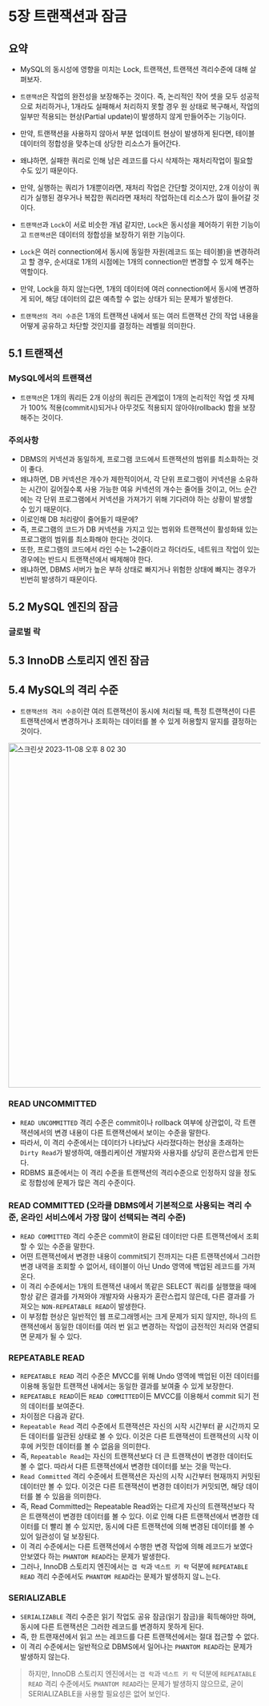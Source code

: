# 5장 트랜잭션과 잠금

## 요약
- MySQL의 동시성에 영향을 미치는 Lock, 트랜잭션, 트랜잭션 격리수준에 대해 살펴보자.
- `트랜잭션`은 작업의 완전성을 보장해주는 것이다. 즉, 논리적인 작어 셋을 모두 성공적으로 처리하거나, 1개라도 실패해서 처리하지 못할 경우 원 상태로 복구해서, 작업의 일부만 적용되는 현상(Partial update)이 발생하지 않게 만들어주는 기능이다.
- 만약, 트랜잭션을 사용하지 않아서 부분 업데이트 현상이 발생하게 된다면, 테이블 데이터의 정합성을 맞추는데 상당한 리소스가 들어간다.
- 왜냐하면, 실패한 쿼리로 인해 남은 레코드를 다시 삭제하는 재처리작업이 필요할 수도 있기 때문이다.
- 만약, 실행하는 쿼리가 1개뿐이라면, 재처리 작업은 간단할 것이지만, 2개 이상이 쿼리가 실행된 경우거나 복잡한 쿼리라면 재처리 작업하는데 리소스가 많이 들어갈 것이다.
  

- `트랜잭션`과 `Lock`이 서로 비슷한 개념 같지만, `Lock`은 동시성을 제어하기 위한 기능이고 `트랜잭션`은 데이터의 정합성을 보장하기 위한 기능이다.
- `Lock`은 여러 connection에서 동시에 동일한 자원(레코드 또는 테이블)을 변경하려고 할 경우, 순서대로 1개의 시점에는 1개의 connection만 변경할 수 있게 해주는 역할이다.
- 만약, Lock을 하지 않는다면, 1개의 데이터에 여러 connection에서 동시에 변경하게 되어, 해당 데이터의 값은 예측할 수 없는 상태가 되는 문제가 발생한다.
- `트랜잭션의 격리 수준`은 1개의 트랜잭션 내에서 또는 여러 트랜잭션 간의 작업 내용을 어떻게 공유하고 차단할 것인지를 결정하는 레벨읠 의미한다.


## 5.1 트랜잭션
### MySQL에서의 트랜잭션
- `트랜잭션`은 1개의 쿼리든 2개 이상의 쿼리든 관계없이 1개의 논리적인 작업 셋 자체가 100% 적용(commit시)되거나 아무것도 적용되지 않아야(rollback) 함을 보장해주는 것이다.

### 주의사항
- DBMS의 커넥션과 동일하게, 프로그램 코드에서 트랜잭션의 범위를 최소화하는 것이 좋다.
- 왜냐하면, DB 커넥션은 개수가 제한적이어서, 각 단위 프로그램이 커넥션을 소유하는 시간이 길어질수록 사용 가능한 여유 커넥션의 개수는 줄어들 것이고, 어느 순간에는 각 단위 프로그램에서 커넥션을 가져가기 위해 기다려야 하는 상황이 발생할 수 있기 때문이다.
- 이로인해 DB 처리량이 줄어들기 때문에?
- 즉, 프로그램의 코드가 DB 커넥션을 가지고 있는 범위와 트랜잭션이 활성화돼 있는 프로그램의 범위를 최소화해야 한다는 것이다.
- 또한, 프로그램의 코드에서 라인 수는 1~2줄이라고 하더라도, 네트워크 작업이 있는 경우에는 반드시 트랜잭션에서 배제해야 한다.
- 왜냐하면, DBMS 서버가 높은 부하 상태로 빠지거나 위험한 상태에 빠지는 경우가 빈번히 발생하기 때문이다.

## 5.2 MySQL 엔진의 잠금

### 글로벌 락



## 5.3 InnoDB 스토리지 엔진 잠금


## 5.4 MySQL의 격리 수준
- `트랜잭션의 격리 수준`이란 여러 트랜잭션이 동시에 처리될 때, 특정 트랜잭션이 다른 트랜잭션에서 변경하거나 조회하는 데이터를 볼 수 있게 허용할지 말지를 결정하는 것이다.

<img width="688" alt="스크린샷 2023-11-08 오후 8 02 30" src="https://github.com/daadaadaah/my-db/assets/60481383/160af09b-f928-4001-bb0b-8bf317a5e06a">



### READ UNCOMMITTED
- `READ UNCOMMITTED` 격리 수준은 commit이나 rollback 여부에 상관없이, 각 트랜잭션에서의 변경 내용이 다른 트랜잭션에서 보이는 수준을 말한다.
- 따라서, 이 격리 수준에서는 데이터가 나타났다 사라졌다하는 현상을 초래하는 `Dirty Read`가 발생하여, 애플리케이션 개발자와 사용자를 상당히 혼란스럽게 만든다.
- RDBMS 표준에서는 이 격리 수준을 트랜잭션의 격리수준으로 인정하지 않을 정도로 정합성에 문제가 많은 격리 수준이다.

### READ COMMITTED (오라클 DBMS에서 기본적으로 사용되는 격리 수준, 온라인 서비스에서 가장 많이 선택되는 격리 수준)
- `READ COMMITTED` 격리 수준은 commit이 완료된 데이터만 다른 트랜잭션에서 조회할 수 있는 수준을 말한다.
- 어떤 트랜잭션에서 변경한 내용이 commit되기 전까지는 다른 트랜잭션에서 그러한 변경 내역을 조회할 수 없어서, 테이블이 아닌 Undo 영역에 백업된 레코드를 가져온다.
- 이 격리 수준에서는 1개의 트랜잭션 내에서 똑같은 SELECT 쿼리를 실행했을 때에 항상 같은 결과를 가져와야 개발자와 사용자가 혼란스럽지 않은데, 다른 결과를 가져오는 `NON-REPEATABLE READ`이 발생한다.
- 이 부정합 현상은 일반적인 웹 프로그래멩서는 크게 문제가 되지 않지만, 하나의 트랜잭션에서 동일한 데이터를 여러 번 읽고 변경하는 작업이 금전적인 처리와 연결되면 문제가 될 수 있다.

### REPEATABLE READ
- `REPEATABLE READ` 격리 수준은 MVCC를 위해 Undo 영역에 백업된 이전 데이터를 이용해 동일한 트랜잭션 내에서는 동일한 결과를 보여줄 수 있게 보장한다.
- `REPEATABLE READ`이든 `READ COMMITTED`이든 MVCC를 이용해서 commit 되기 전의 데이터를 보여준다.
- 차이점은 다음과 같다.
- `Repeatable Read` 격리 수준에서 트랜잭션은 자신의 시작 시간부터 끝 시간까지 모든 데이터를 일관된 상태로 볼 수 있다. 이것은 다른 트랜잭션이 트랜잭션의 시작 이후에 커밋한 데이터를 볼 수 없음을 의미한다.
- 즉, `Repeatable Read`는 자신의 트랜잭션보다 더 큰 트랜잭션이 변경한 데이터도 볼 수 없다. 따라서 다른 트랜잭션에서 변경한 데이터를 보는 것을 막는다.
- `Read Committed` 격리 수준에서 트랜잭션은 자신의 시작 시간부터 현재까지 커밋된 데이터만 볼 수 있다. 이것은 다른 트랜잭션이 변경한 데이터가 커밋되면, 해당 데이터를 볼 수 있음을 의미한다.
- 즉, Read Committed는 Repeatable Read와는 다르게 자신의 트랜잭션보다 작은 트랜잭션이 변경한 데이터를 볼 수 있다. 이로 인해 다른 트랜잭션에서 변경한 데이터를 더 빨리 볼 수 있지만, 동시에 다른 트랜잭션에 의해 변경된 데이터를 볼 수 있어 일관성이 덜 보장된다.
- 이 격리 수준에서는 다른 트랜잭션에서 수행한 변경 작업에 의해 레코드가 보였다 안보였다 하는 `PHANTOM READ`라는 문제가 발생한다.
- 그러나, InnoDB 스토리지 엔진에서는 `갭 락`과 `넥스트 키 락` 덕분에 `REPEATABLE READ` 격리 수준에서도 `PHANTOM READ`라는 문제가 발생하지 않ㄴ는다.

### SERIALIZABLE
- `SERIALIZABLE` 격리 수준은 읽기 작업도 공유 잠금(읽기 잠금)을 획득해야만 하며, 동시에 다른 트랜잭션은 그러한 레코드를 변경하지 못하게 된다.
- 즉, 한 트랜재션에서 읽고 쓰는 레코드를 다른 트랜잭션에서는 절대 접근할 수 없다.
- 이 격리 수준에서는 일반적으로 DBMS에서 일어나는 `PHANTOM READ`라는 문제가 발생하지 않는다.

> 하지만, InnoDB 스토리지 엔진에서는 `갭 락`과 `넥스트 키 락` 덕분에 `REPEATABLE READ` 격리 수준에서도 `PHANTOM READ`라는 문제가 발생하지 않으므로, 굳이 SERIALIZABLE을 사용할 필요성은 없어 보인다.
> 












